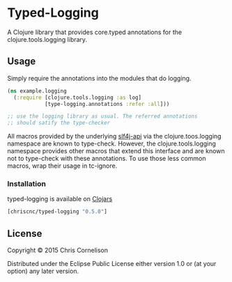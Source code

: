 # Typed-Logging

A Clojure library that provides core.typed annotations for the clojure.tools.logging library.

## Usage

Simply require the annotations into the modules that do logging.

```clojure
(ns example.logging
  (:require [clojure.tools.logging :as log]
            [type-logging.annotations :refer :all]))

;; use the logging library as usual. The referred annotations
;; should satify the type-checker
```

All macros provided by the underlying [slf4j-api](http://www.slf4j.org/api/org/slf4j/Logger.html) via the clojure.toos.logging namespace are known to type-check.  However, the clojure.tools.logging namespace provides other macros that extend this interface and are known not to type-check with these annotations.  To use those less common macros, wrap their usage in tc-ignore.

### Installation

typed-logging is available on [Clojars](https://clojars.org/chriscnc/typed-logging)

```clojure
[chriscnc/typed-logging "0.5.0"]
```

## License

Copyright © 2015 Chris Cornelison

Distributed under the Eclipse Public License either version 1.0 or (at
your option) any later version.
